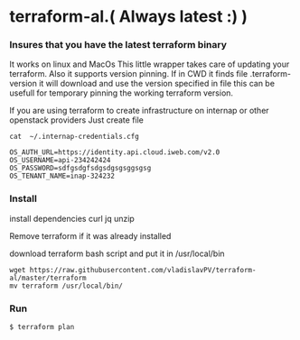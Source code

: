 # terraform-al.( Always latest :) )
### Insures that you have the latest terraform binary
It works on linux and MacOs
This little wrapper takes care of updating your terraform.
Also it supports version pinning.
If in CWD it finds file .terraform-version it will download and use the version specified in file
this can be usefull for temporary pinning the working terraform version.

If you are using terraform to create infrastructure on internap or other openstack providers
Just create file
```
cat  ~/.internap-credentials.cfg

OS_AUTH_URL=https://identity.api.cloud.iweb.com/v2.0
OS_USERNAME=api-234242424
OS_PASSWORD=sdfgsdgfsdgsdgsgsggsgsg
OS_TENANT_NAME=inap-324232
```
### Install
install dependencies curl jq unzip

Remove terraform if it was already installed

download terraform bash script and put it in /usr/local/bin
```
wget https://raw.githubusercontent.com/vladislavPV/terraform-al/master/terraform
mv terraform /usr/local/bin/
```
### Run
```
$ terraform plan
```